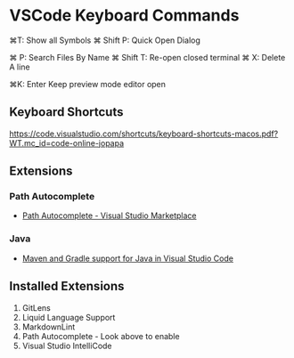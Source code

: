 # VSCode Keyboard Commands

⌘T: Show all Symbols
⌘ Shift P: Quick Open Dialog

⌘ P:  Search Files By Name
⌘ Shift T: Re-open closed terminal
⌘ X: Delete A line

⌘K: Enter Keep preview mode editor open

## Keyboard Shortcuts

https://code.visualstudio.com/shortcuts/keyboard-shortcuts-macos.pdf?WT.mc_id=code-online-jopapa 

## Extensions

### Path Autocomplete

- [Path Autocomplete - Visual Studio Marketplace](https://marketplace.visualstudio.com/items?itemName=ionutvmi.path-autocomplete)

### Java

- [Maven and Gradle support for Java in Visual Studio Code](https://code.visualstudio.com/docs/java/java-build)

## Installed Extensions

1. GitLens
2. Liquid Language Support
3. MarkdownLint
4. Path Autocomplete - Look above to enable
5. Visual Studio IntelliCode